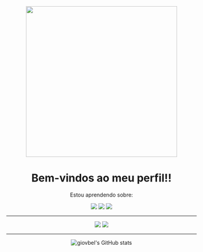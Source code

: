 <div align="center" > 

<img  width="400px" src="https://media3.giphy.com/media/16QZ30M4tYUrC/200w.gif?cid=6c09b952aro0oc7puu6c38z8vnpjclbx2dejzyyr6jsjn52i&ep=v1_gifs_search&rid=200w.gif&ct=g">
  
 </div>
<div>
  
  <div align="center">
  <h1>Bem-vindos ao meu perfil!! </h1>
  <p> Estou aprendendo sobre: </p>
  </div>
  
  <div align="center" >
<img src="https://img.shields.io/badge/java-%23ED8B00.svg?style=for-the-badge&logo=openjdk&logoColor=white">
<img src="https://img.shields.io/badge/css3-%231572B6.svg?style=for-the-badge&logo=css3&logoColor=white">
<img src="https://img.shields.io/badge/html5-%23E34F26.svg?style=for-the-badge&logo=html5&logoColor=white">
<hr>
<img src="https://img.shields.io/badge/Eclipse-FE7A16.svg?style=for-the-badge&logo=Eclipse&logoColor=white">
<img src="https://img.shields.io/badge/Visual%20Studio%20Code-0078d7.svg?style=for-the-badge&logo=visual-studio-code&logoColor=white">
 <hr>
    
   ![giovbel's GitHub stats](https://github-readme-stats.vercel.app/api?username=giovbel&show_icons=true&theme=tokyonight)
    
  </div>
